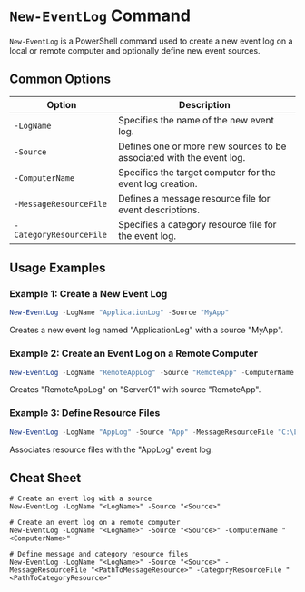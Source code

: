 # `New-EventLog` Command

`New-EventLog` is a PowerShell command used to create a new event log on a local or remote computer and optionally define new event sources.

## Common Options

| Option                | Description                                                           |
|-----------------------|-----------------------------------------------------------------------|
| `-LogName`            | Specifies the name of the new event log.                              |
| `-Source`             | Defines one or more new sources to be associated with the event log.  |
| `-ComputerName`       | Specifies the target computer for the event log creation.             |
| `-MessageResourceFile`| Defines a message resource file for event descriptions.               |
| `-CategoryResourceFile`| Specifies a category resource file for the event log.               |

## Usage Examples

### Example 1: Create a New Event Log
```powershell
New-EventLog -LogName "ApplicationLog" -Source "MyApp"
```
Creates a new event log named "ApplicationLog" with a source "MyApp".

### Example 2: Create an Event Log on a Remote Computer
```powershell
New-EventLog -LogName "RemoteAppLog" -Source "RemoteApp" -ComputerName "Server01"
```
Creates "RemoteAppLog" on "Server01" with source "RemoteApp".

### Example 3: Define Resource Files
```powershell
New-EventLog -LogName "AppLog" -Source "App" -MessageResourceFile "C:\Logs\MsgResource.dll" -CategoryResourceFile "C:\Logs\CatResource.dll"
```
Associates resource files with the "AppLog" event log.

## Cheat Sheet

```plaintext
# Create an event log with a source
New-EventLog -LogName "<LogName>" -Source "<Source>"

# Create an event log on a remote computer
New-EventLog -LogName "<LogName>" -Source "<Source>" -ComputerName "<ComputerName>"

# Define message and category resource files
New-EventLog -LogName "<LogName>" -Source "<Source>" -MessageResourceFile "<PathToMessageResource>" -CategoryResourceFile "<PathToCategoryResource>"
```
